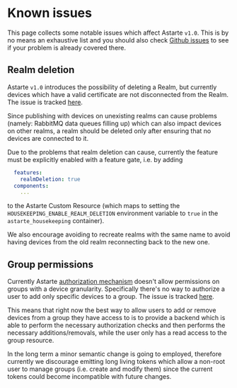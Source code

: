 # Known issues

This page collects some notable issues which affect Astarte `v1.0`. This is by no means an
exhaustive list and you should also check [Github
issues](https://github.com/astarte-platform/astarte/issues) to see if your problem is already
covered there.

## Realm deletion

Astarte `v1.0` introduces the possibility of deleting a Realm, but currently devices which have a
valid certificate are not disconnected from the Realm. The issue is tracked
[here](https://github.com/astarte-platform/astarte/issues/443).

Since publishing with devices on unexisting realms can cause problems (namely: RabbitMQ data queues
filling up) which can also impact devices on other realms, a realm should be deleted only after
ensuring that no devices are connected to it.

Due to the problems that realm deletion can cause, currently the feature must be explicitly enabled
with a feature gate, i.e. by adding

```yaml
  features:
    realmDeletion: true
  components:
    ...
```

to the Astarte Custom Resource (which maps to setting the `HOUSEKEEPING_ENABLE_REALM_DELETION`
environment variable to `true` in the `astarte_housekeeping` container).

We also encourage avoiding to recreate realms with the same name to avoid having devices from the
old realm reconnecting back to the new one.

## Group permissions

Currently Astarte [authorization mechanism](070-auth.html) doesn't allow permissions on groups with
a device granularity. Specifically there's no way to authorize a user to add only specific devices
to a group. The issue is tracked [here](https://github.com/astarte-platform/astarte/issues/463).

This means that right now the best way to allow users to add or remove devices from a group they
have access to is to provide a backend which is able to perform the necessary authorization checks
and then performs the necessary additions/removals, while the user only has a read access to the
group resource.

In the long term a minor semantic change is going to employed, therefore currently we discourage
emitting long living tokens which allow a non-root user to manage groups (i.e. create and modify
them) since the current tokens could become incompatible with future changes.
